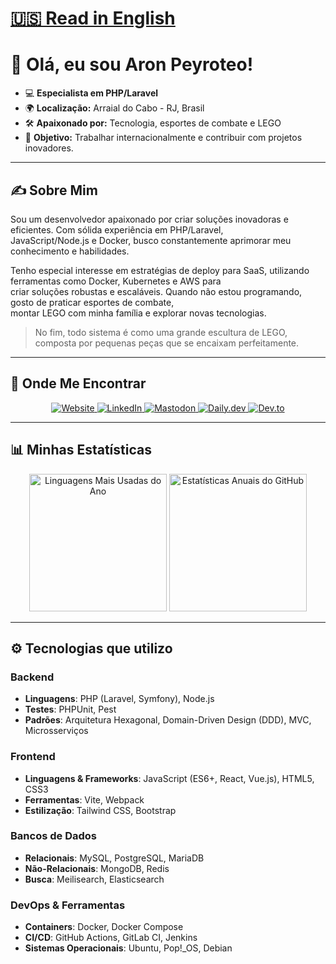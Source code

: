 # [🇺🇸 Read in English](README.md)

# 👋 Olá, eu sou Aron Peyroteo!

- 💻 **Especialista em PHP/Laravel**
- 🌍 **Localização:** Arraial do Cabo - RJ, Brasil
- 🛠️ **Apaixonado por:** Tecnologia, esportes de combate e LEGO
- 🎯 **Objetivo:** Trabalhar internacionalmente e contribuir com projetos inovadores.

---

## ✍️ Sobre Mim

Sou um desenvolvedor apaixonado por criar soluções inovadoras e eficientes. Com sólida experiência em PHP/Laravel,  
JavaScript/Node.js e Docker, busco constantemente aprimorar meu conhecimento e habilidades.

Tenho especial interesse em estratégias de deploy para SaaS, utilizando ferramentas como Docker, Kubernetes e AWS para \
criar soluções robustas e escaláveis. Quando não estou programando, gosto de praticar esportes de combate, \
montar LEGO com minha família e explorar novas tecnologias.

> No fim, todo sistema é como uma grande escultura de LEGO, composta por pequenas peças que se encaixam perfeitamente.

---

## 💼 Onde Me Encontrar

<div align="center">
  <a href="https://aronpc.dev" target="_blank">
    <img src="https://img.shields.io/badge/-Meu_Site-1E90FF?style=for-the-badge&logo=global&logoColor=white" alt="Website" />
  </a>
  <a href="https://linkedin.com/in/aronpc" target="_blank">
    <img src="https://img.shields.io/badge/-LinkedIn-blue?style=for-the-badge&logo=linkedin" alt="LinkedIn" />
  </a>
  <a href="https://phpc.social/@aronpc" target="_blank">
    <img src="https://img.shields.io/badge/-Mastodon-1DA1F2?style=for-the-badge&logo=mastodon&logoColor=white" alt="Mastodon" />
  </a>
  <a href="https://app.daily.dev/aronpc" target="_blank">
    <img src="https://img.shields.io/badge/-Daily.dev-1DA1F2?style=for-the-badge&logo=daily.dev&logoColor=white" alt="Daily.dev" />
  </a>
  <a href="https://dev.to/aronpc" target="_blank">
    <img src="https://img.shields.io/badge/-Dev.to-1DA1F2?style=for-the-badge&logo=dev.to&logoColor=white" alt="Dev.to" />
  </a>
</div>

---

## 📊 Minhas Estatísticas

<div align="center">
    <img height="220em" src="https://ghst.aronpc.dev/api/top-langs/?username=aronpc&layout=compact&theme=github_dark&include_all_commits=true&count_private=true&locale=pt-br" alt="Linguagens Mais Usadas do Ano" />
    <img height="220em" src="https://ghst.aronpc.dev/api?username=aronpc&show_icons=true&theme=github_dark&hide=contribs&include_all_commits=true&count_private=true&locale=pt-br" alt="Estatísticas Anuais do GitHub" />
</div>

---

## ⚙️ Tecnologias que utilizo

### Backend

- **Linguagens**: PHP (Laravel, Symfony), Node.js
- **Testes**: PHPUnit, Pest
- **Padrões**: Arquitetura Hexagonal, Domain-Driven Design (DDD), MVC, Microsserviços

### Frontend

- **Linguagens & Frameworks**: JavaScript (ES6+, React, Vue.js), HTML5, CSS3
- **Ferramentas**: Vite, Webpack
- **Estilização**: Tailwind CSS, Bootstrap

### Bancos de Dados

- **Relacionais**: MySQL, PostgreSQL, MariaDB
- **Não-Relacionais**: MongoDB, Redis
- **Busca**: Meilisearch, Elasticsearch

### DevOps & Ferramentas

- **Containers**: Docker, Docker Compose
- **CI/CD**: GitHub Actions, GitLab CI, Jenkins
- **Sistemas Operacionais**: Ubuntu, Pop!_OS, Debian
